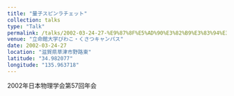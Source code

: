 ```yaml
---
title: "量子スピンラチェット"
collection: talks
type: "Talk"
permalink: /talks/2002-03-24-27-%E9%87%8F%E5%AD%90%E3%82%B9%E3%83%94%E3%83%B3%E3%83%A9%E3%83%81%E3%82%A7%E3%83%83%E3%83%88
venue: "立命館大学びわこ・くさつキャンパス"
date: 2002-03-24-27
location: "滋賀県草津市野路東"
latitude: "34.982077"
longitude: "135.963718"
---
```


2002年日本物理学会第57回年会
